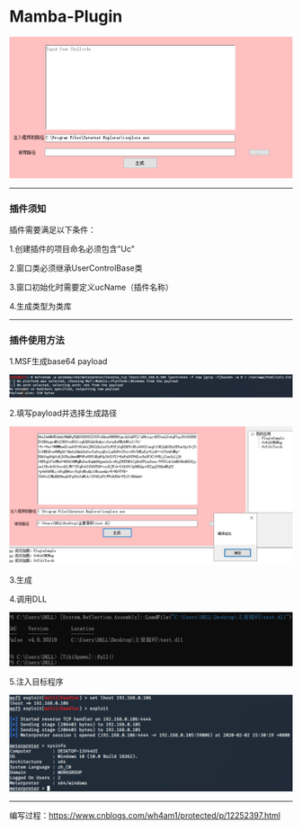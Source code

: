 # Mamba-Plugin
![1](/UcTikiTorch/images/1.png)

------

### 插件须知

插件需要满足以下条件：

1.创建插件的项目命名必须包含"Uc"

2.窗口类必须继承UserControlBase类

3.窗口初始化时需要定义ucName（插件名称）

4.生成类型为类库

------

### 插件使用方法

1.MSF生成base64 payload

![2](.\UcTikiTorch\images\2.png)

2.填写payload并选择生成路径

![3](.\UcTikiTorch\images\3.png)

3.生成

4.调用DLL

![4](.\UcTikiTorch\images\4.png)

5.注入目标程序

![5](.\UcTikiTorch\images\5.png)

------

编写过程：<https://www.cnblogs.com/wh4am1/protected/p/12252397.html>

